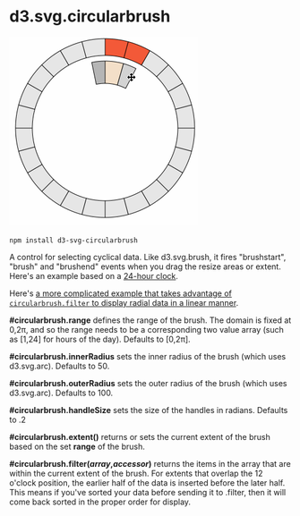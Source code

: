 d3.svg.circularbrush
===============

![d3.svg.circularbrush](piebrush.gif "d3.svg.circularbrush")

`npm install d3-svg-circularbrush`

A control for selecting cyclical data. Like d3.svg.brush, it fires "brushstart", "brush" and "brushend" events when you drag the resize areas or extent. Here's an example based on a [24-hour clock](http://bl.ocks.org/emeeks/905c4691f343fc4780bd).

Here's [a more complicated example that takes advantage of `circularbrush.filter` to display radial data in a linear manner](http://bl.ocks.org/emeeks/b57f4cc89dacd38fcdcd).

**#circularbrush.range** defines the range of the brush. The domain is fixed at 0,2π, and so the range needs to be a corresponding two value array (such as [1,24] for hours of the day). Defaults to [0,2π].

**#circularbrush.innerRadius** sets the inner radius of the brush (which uses d3.svg.arc). Defaults to 50.

**#circularbrush.outerRadius** sets the outer radius of the brush (which uses d3.svg.arc). Defaults to 100.

**#circularbrush.handleSize** sets the size of the handles in radians. Defaults to .2

**#circularbrush.extent()** returns or sets the current extent of the brush based on the set **range** of the brush.

**#circularbrush.filter(_array_,_accessor_)** returns the items in the array that are within the current extent of the brush. For extents that overlap the 12 o'clock position, the earlier half of the data is inserted before the later half. This means if you've sorted your data before sending it to .filter, then it will come back sorted in the proper order for display.